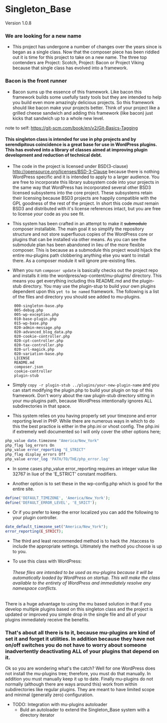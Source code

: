 # Singleton_Base

Version 1.0.8

### We are looking for a new name

- This project has undergone a number of changes over the years since is began as a single class. Now that the composer piece has been riddled out it is time for this project to take on a new name. The three top contenders are Project: Scotch, Project: Bacon or Project Viking because that single class has evolved into a framework.

### Bacon is the front runner

- Bacon sums up the essence of this framework. Like bacon this framework builds some usefully tasty tools but they are intended to help you build even more amazingly delicious projects. So this framework should like bacon make your projects better. Think of your project like a grilled cheese sandwich and adding this framework (like bacon) just kicks that sandwich up to a whole new level.

note to self: https://git-scm.com/book/en/v2/Git-Basics-Tagging

#### This singleton class is intended for use in php projects and by serendipitous coincidence is a great base for use in WordPress plugins. This has evolved into a library of classes aimed at improving plugin development and reduction of technical debt.

- The code in the project is licensed under BSD(3-clause) http://opensource.org/licenses/BSD-3-Clause because there is nothing WordPress specific and it is intended to apply to a larger audience. You are free to incorporate this library subsystem code into your projects in the same way that WordPress has incorporated several other BSD3 licensed subsystems into the core project. These subsystems retain their licensing because BSD3 projects are happily compatible with the GPL goodness of the rest of the project. In short this code *must* remain BSD3 and distributed with it's license references intact, but you are free to license *your* code as you see fit.

- This system has been crafted in an attempt to make it ~~submodule~~ composer installable. The main goal it so simplify the repository structure and not store superfluous copies of the WordPress core or plugins that can be installed via other means. As you can see the submodule plan has been abandoned in lieu of the more flexible composer. This is because as a submodule this project would hijack the entire mu-plugins path clobbering anything else you want to install there. As a composer module it will ignore pre-existing files.

- When you run `composer update` is basically checks out the project repo and installs it into the wordpress/wp-content/mu-plugins/ directory. This means you get everything including this README.md and the plugin-stub directory. You may use the plugin-stup to build your own plugins dependent upon this `yet to be named` framework. The following is a list of the files and directory you should see added to mu-plugins.

```
	000-singleton-base.php
	005-debug.php
	005-wp-exception.php
	010-base-plugin.php
	015-wp-base.php
	020-admin-message.php
	020-advanced_blog_data.php
	020-cookie-controller.php
	020-cpt-controller.php
	020-tax-controller.php
	020-url-magick.php
	020-variation-base.php
	LICENSE
	README.md
	composer.json
	cookie-controller
	plugin-stub
```

- Simply `copy -r plugin-stub ../plugins/your-new-plugin-name` and you can start modifying the plugin.php to build your plugin on top of this framework. Don't worry about the raw plugin-stub directory sitting in your mu-plugins path, because WordPress intentionally ignores ALL subdirectories in that space.

- This system relies on you having properly set your timezone and error reporting level in PHP. While there are numerous ways in which to do this the best practice is either in the php.ini or vhost config. The php.ini if extremely well documented so I will only cover the other options here;
```php
php_value date.timezone "America/New_York"
php_flag log_errors On
php_value error_reporting "E_STRICT"
php_flag display_errors Off
php_value error_log 'PATH/TO/THE/php_error.log'
```
- In some cases php_value error_reporting requires an integer value like 32767 in liue of the 'E_STRICT' constant modifiers.

- Another option is to set these in the wp-config.php which is good for the entire site.
```php
define('DEFAULT_TIMEZONE', 'America/New_York');
define('DEFAULT_ERROR_LEVEL', 'E_SRICT');
```
- Or if you prefer to keep the error localized you can add the following to your plugin controller.
```php
date_default_timezone_set("America/New_York");
error_reporting(E_STRICT);
```
- The third and least recommended method is to hack the .htaccess to include the appropriate settings. Ultimately the method you choose is up to you.

- To use this class with WordPress:

    ###### These files are intended to be used as mu-plugins because it will be automatically loaded by WordPress on startup. This will make the class available to the entirety of WordPress and immediately resolve any namespace conflicts.

There is a huge advantage to using the mu based solution in that if you develop multiple plugins based on this singleton class and the project is updated or improved you simple drop in the single file and all of your plugins immediately receive the benefits.

### That's about all there is to it, because mu-plugins are kind of set it and forget it utilities. In addition because they have not on/off switches you do not have to worry about someone inadvertently deactivating ALL of your plugins that depend on it.

 Ok so you are wondering what's the catch? Well for one WordPress does not install the mu-plugins tree; therefore, you must do that manually. In addition you must manually keep it up to date. Finally mu-plugins do not normally (although there are ways around this) work from within subdirectories like regular plugins. They are meant to have limited scope and minimal (generally zero) configuration.

 - TODO: Integration with mu-plugins autoloader
   - Buld an autoloader to extend the Singleton_Base system with a directory iterator
